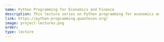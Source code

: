 ```yaml
---
name: Python Programming for Economics and Finance
description: This lecture series on Python programming for economics and finance is the first text in the series, which focuses on programming in Python.
link: https://python-programming.quantecon.org/
image: project-lectures.png
order:
type: lecture
---
```

